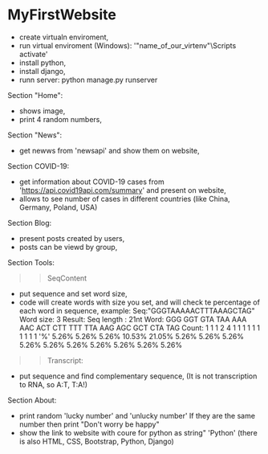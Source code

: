 # MyFirstWebsite

- create virtualn enviroment,
- run virtual enviroment (Windows): '"name_of_our_virtenv"\Scripts activate'
- install python,
- install django,
- runn server: python manage.py runserver

Section "Home":
- shows image,
- print 4 random numbers,

Section "News":
- get newws from 'newsapi' and show them on website,

Section COVID-19:
- get information about COVID-19 cases from 'https://api.covid19api.com/summary' and present on website,
- allows to see number of cases in different countries (like China, Germany, Poland, USA)

Section Blog:
- present posts created by users,
- posts can be viewd by group,

Section Tools:
  >> SeqContent
  - put sequence and set word size,
  - code will create words with size you set, and will check te percentage of each word in sequence,
    example: 
    Seq:"GGGTAAAAACTTTAAAGCTAG"
    Word size: 3
    Result:
    Seq length : 21nt
  Word: 	GGG 	GGT 	GTA 	TAA 	AAA 	AAC 	 ACT 	CTT 	TTT 	TTA 	AAG 	AGC 	GCT 	CTA 	TAG
  Count: 	1 	 1    	1 	 2 	   4   	 1    	1   	1    	1   	1    	1    	1    	1    	1    	1
  '%'  5.26% 5.26% 5.26% 10.53% 21.05% 5.26% 5.26% 5.26% 5.26% 5.26% 5.26% 5.26% 5.26% 5.26% 5.26% 

  >>Transcript:
  - put sequence and find complementary sequence,
  (It is not transcription to RNA, so A:T, T:A!)

Section About:
- print random 'lucky number' and 'unlucky number' If they are the same number then print "Don't worry be happy"
- show the link to website with coure for python as string" 'Python'
(there is also HTML, CSS, Bootstrap, Python, Django)








